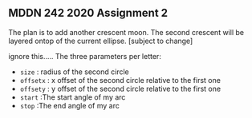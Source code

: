 ## MDDN 242 2020 Assignment 2
The plan is to add another crescent moon. The second crescent will be layered ontop of the current ellipse. 
[subject to change]



ignore this..... 
The three parameters per letter:
  * `size` : radius of the second circle
  * `offsetx` : x offset of the second circle relative to the first one
  * `offsety` : y offset of the second circle relative to the first one
  * `start` :The start angle of my arc
  * `stop` :The end angle of my arc



